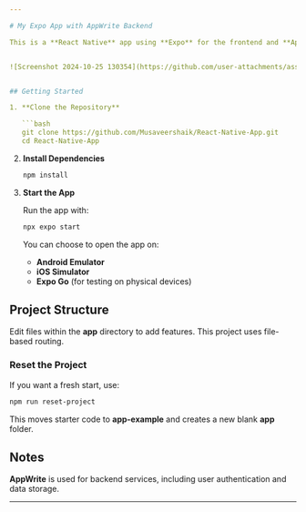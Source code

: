 ```yaml
---

# My Expo App with AppWrite Backend

This is a **React Native** app using **Expo** for the frontend and **AppWrite** for backend services.


![Screenshot 2024-10-25 130354](https://github.com/user-attachments/assets/edb3489f-f94c-468f-901e-5ab038d230d7)


## Getting Started

1. **Clone the Repository**

   ```bash
   git clone https://github.com/Musaveershaik/React-Native-App.git
   cd React-Native-App
   ```

2. **Install Dependencies**

   ```bash
   npm install
   ```

3. **Start the App**

   Run the app with:

   ```bash
   npx expo start
   ```

   You can choose to open the app on:
   - **Android Emulator**
   - **iOS Simulator**
   - **Expo Go** (for testing on physical devices)

## Project Structure

Edit files within the **app** directory to add features. This project uses file-based routing.

### Reset the Project

If you want a fresh start, use:

```bash
npm run reset-project
```

This moves starter code to **app-example** and creates a new blank **app** folder.

## Notes

**AppWrite** is used for backend services, including user authentication and data storage. 

--- 
```

